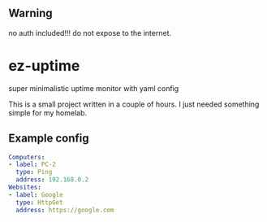 ## Warning
no auth included!!!
do not expose to the internet.

# ez-uptime
super minimalistic uptime monitor with yaml config

This is a small project written in a couple of hours. 
I just needed something simple for my homelab.

## Example config
```yaml
Computers:
- label: PC-2
  type: Ping
  address: 192.168.0.2
Websites:
- label: Google
  type: HttpGet
  address: https://google.com
```
